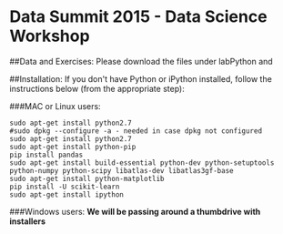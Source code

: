 # Data Summit 2015 - Data Science Workshop

##Data and Exercises:
Please download the files under labPython and 

##Installation:
If you don't have Python or iPython installed, follow the instructions below (from the appropriate step):

###MAC or Linux users:

```
sudo apt-get install python2.7
#sudo dpkg --configure -a - needed in case dpkg not configured
sudo apt-get install python2.7
sudo apt-get install python-pip
pip install pandas
sudo apt-get install build-essential python-dev python-setuptools python-numpy python-scipy libatlas-dev libatlas3gf-base
sudo apt-get install python-matplotlib
pip install -U scikit-learn
sudo apt-get install ipython
```

###Windows users: 
**We will be passing around a thumbdrive with installers**
